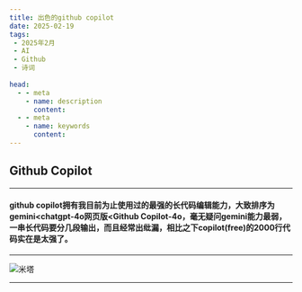 ```yaml
---
title: 出色的github copilot
date: 2025-02-19
tags:
 - 2025年2月
 - AI
 - Github
 - 诗词
 
head:
  - - meta
    - name: description
      content: 
  - - meta
    - name: keywords
      content: 
---
```

## Github Copilot
---
#### github copilot拥有我目前为止使用过的最强的长代码编辑能力，大致排序为gemini<chatgpt-4o网页版<Github Copilot-4o，毫无疑问gemini能力最弱，一串长代码要分几段输出，而且经常出纰漏，相比之下copilot(free)的2000行代码实在是太强了。
---
![米塔](https://w.wallhaven.cc/full/3l/wallhaven-3ld236.jpg)

---